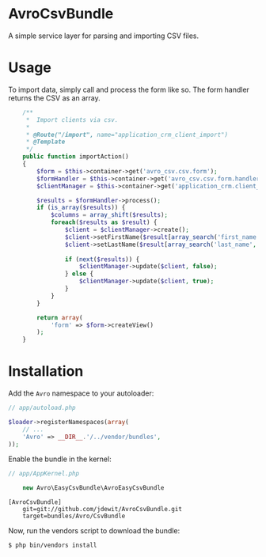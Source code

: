 AvroCsvBundle
=============

A simple service layer for parsing and importing CSV files.

Usage
=====

To import data, simply call and process the form like so.
The form handler returns the CSV as an array.

``` php
    /**
     *  Import clients via csv.
     *
     * @Route("/import", name="application_crm_client_import")
     * @Template
     */
    public function importAction()
    {
        $form = $this->container->get('avro_csv.csv.form');
        $formHandler = $this->container->get('avro_csv.csv.form.handler');
        $clientManager = $this->container->get('application_crm.client_manager');

        $results = $formHandler->process();
        if (is_array($results)) {
            $columns = array_shift($results);
            foreach($results as $result) {
                $client = $clientManager->create();
                $client->setFirstName($result[array_search('first_name', $columns)]); 
                $client->setLastName($result[array_search('last_name', $columns)]); 
                
                if (next($results)) {
                    $clientManager->update($client, false);
                } else {
                    $clientManager->update($client, true);
                }
            }
        } 

        return array(
            'form' => $form->createView()
        );
    }

```

Installation
============

Add the `Avro` namespace to your autoloader:

``` php
// app/autoload.php

$loader->registerNamespaces(array(
    // ...
    'Avro' => __DIR__.'/../vendor/bundles',
));
```

Enable the bundle in the kernel:

``` php
// app/AppKernel.php

    new Avro\EasyCsvBundle\AvroEasyCsvBundle
```

```
[AvroCsvBundle]
    git=git://github.com/jdewit/AvroCsvBundle.git
    target=bundles/Avro/CsvBundle
```

Now, run the vendors script to download the bundle:

``` bash
$ php bin/vendors install
```

